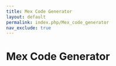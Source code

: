 ```yaml
---
title: Mex Code Generator
layout: default
permalink: index.php/Mex_code_generator
nav_exclude: true
---
```


# Mex Code Generator